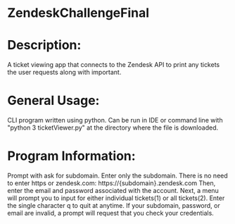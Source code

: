 # ZendeskChallengeFinal
# Description:
A ticket viewing app that connects to the Zendesk API to print any tickets the user requests along with important.
# General Usage:
CLI program written using python.
Can be run in IDE or command line with "python 3 ticketViewer.py" at the directory where the file is downloaded.
# Program Information:
Prompt with ask for subdomain. Enter only the subdomain. There is no need to enter https or zendesk.com: https://{subdomain}.zendesk.com
Then, enter the email and password associated with the account.
Next, a menu will prompt you to input for either individual tickets(1) or all tickets(2).
Enter the single character q to quit at anytime. 
If your subdomain, password, or email are invalid, a prompt will request that you check your credentials. 
